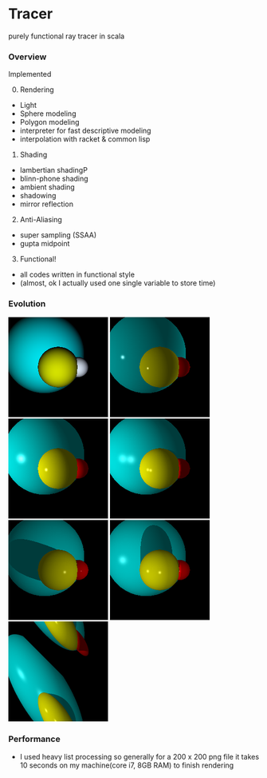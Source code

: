 # Tracer
purely functional ray tracer in scala

### Overview
Implemented 

0. Rendering
* Light
* Sphere modeling
* Polygon modeling
* interpreter for fast descriptive modeling
* interpolation with racket & common lisp
1. Shading
* lambertian shadingP
* blinn-phone shading
* ambient shading
* shadowing
* mirror reflection
2. Anti-Aliasing
* super sampling (SSAA)
* gupta midpoint
3. Functional!
* all codes written in functional style 
* (almost, ok I actually used one single variable to store time)

### Evolution
![](./sample/lowLambertian.png)
![](./sample/multibp.png)
![](./sample/bp.png)
![](./sample/shadow.png)
![](./sample/dim.png)
![](./sample/dimMulti.png)
![](./sample/anti.png)

### Performance
* I used heavy list processing so generally for a 200 x 200 png file it takes 10 seconds on my machine(core i7, 8GB RAM) to finish rendering